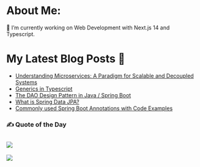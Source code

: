 # About Me:

🔭 I’m currently working on Web Development with Next.js 14 and Typescript.<br/>

<!-- <a href="https://app.daily.dev/borakaraca"><img src="https://api.daily.dev/devcards/85e3189b64d643958cac7f3ba42852c5.png?r=qrj" width="400" alt="Bora Karaca's Dev Card"/></a> -->

# My Latest Blog Posts 📖

<!-- BLOG-POST-LIST:START -->
- [Understanding Microservices: A Paradigm for Scalable and Decoupled Systems](https://dev.to/karaca19/understanding-microservices-a-paradigm-for-scalable-and-decoupled-systems-3ln7)
- [Generics in Typescript](https://dev.to/karaca19/generics-in-typescript-3hln)
- [The DAO Design Pattern in Java / Spring Boot](https://dev.to/karaca19/the-dao-design-pattern-in-java-spring-boot-2l8o)
- [What is Spring Data JPA?](https://dev.to/karaca19/what-is-spring-data-jpa-24nf)
- [Commonly used Spring Boot Annotations with Code Examples](https://dev.to/karaca19/commonly-used-spring-boot-annotations-with-code-examples-1ne)
<!-- BLOG-POST-LIST:END -->

### ✍️ Quote of the Day

## ![](https://quotes-github-readme.vercel.app/api?type=horizontal&theme=tokyonight)

[![](https://visitcount.itsvg.in/api?id=BraveHeart-tex&icon=3&color=1)](https://visitcount.itsvg.in)
